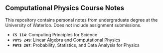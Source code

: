 ## Computational Physics Course Notes
This repository contains personal notes from undergraduate degree at the University of Waterloo. Does not include assignment submissions.
- **`CS 114`**: Computing Principles for Science
- **`PHYS 249`**: Linear Algebra and Computational Physics
- **`PHYS 267`**: Probability, Statistics, and Data Analysis for Physics
